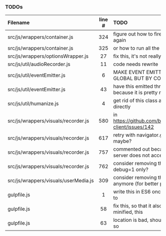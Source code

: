 ### TODOs
| Filename | line # | TODO
|:------|:------:|:------
| src/js/wrappers/container.js | 324 | figure out how to fire dom's onload event again
| src/js/wrappers/container.js | 325 | or how to run all the scripts over again
| src/js/wrappers/optionsWrapper.js | 27 | fix this, it's not really an option
| src/js/util/audioRecorder.js | 11 | code needs rewrite
| src/js/util/eventEmitter.js | 6 | MAKE EVENT EMITTING IN DESPOT NOT GLOBAL BUT BY CONTAINER ID INSTEAD
| src/js/util/eventEmitter.js | 43 | have this emitted through a configuration because it is pretty noisy
| src/js/util/humanize.js | 4 | get rid of this class and use those imports directly
| src/js/wrappers/visuals/recorder.js | 580 | in https://github.com/binarykitchen/videomail-client/issues/142
| src/js/wrappers/visuals/recorder.js | 617 | retry with navigator.getUserMedia_() maybe?
| src/js/wrappers/visuals/recorder.js | 757 | commented out because for some reasons server does not accept such a long
| src/js/wrappers/visuals/recorder.js | 762 | consider removing this later or have it for debug=1 only?
| src/js/wrappers/visuals/userMedia.js | 309 | consider removing that if it's not the case anymore (for better performance)
| gulpfile.js | 1 | write this in ES6 once i have figured out how to
| gulpfile.js | 58 | fix this, so that it also works when not minified, this
| gulpfile.js | 63 | location is bad, should be in a temp folder or so